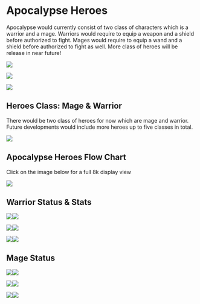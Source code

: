 # Apocalypse Heroes

Apocalypse would currently consist of two class of characters which is a warrior and a mage. Warriors would require to equip a weapon and a shield before authorized to fight. Mages would require to equip a wand and a shield before authorized to fight as well. More class of heroes will be release in near future!



![](<../.gitbook/assets/image (56).png>)

![](<../.gitbook/assets/image (98).png>)

![](<../.gitbook/assets/image (115).png>)

## Heroes Class: Mage & Warrior

There would be two class of heroes for now which are mage and warrior. Future developments would include more heroes up to five classes in total.

![](<../.gitbook/assets/image (77).png>)

## Apocalypse Heroes Flow Chart

Click on the image below for a full 8k display view

![](<../.gitbook/assets/image (26).png>)

## Warrior Status & Stats

![](<../.gitbook/assets/image (136).png>)![](<../.gitbook/assets/image (130).png>)

![](<../.gitbook/assets/image (102).png>)![](<../.gitbook/assets/image (155).png>)

![](<../.gitbook/assets/image (141).png>)![](<../.gitbook/assets/image (91).png>)



## Mage Status

![](<../.gitbook/assets/image (6).png>)![](<../.gitbook/assets/image (118).png>)

![](<../.gitbook/assets/image (51).png>)![](<../.gitbook/assets/image (134).png>)

![](<../.gitbook/assets/image (121).png>)![](<../.gitbook/assets/image (165).png>)
